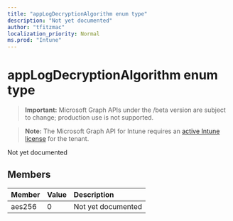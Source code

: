 ```yaml
---
title: "appLogDecryptionAlgorithm enum type"
description: "Not yet documented"
author: "tfitzmac"
localization_priority: Normal
ms.prod: "Intune"
---
```


# appLogDecryptionAlgorithm enum type

> **Important:** Microsoft Graph APIs under the /beta version are subject to change; production use is not supported.

> **Note:** The Microsoft Graph API for Intune requires an [active Intune license](https://go.microsoft.com/fwlink/?linkid=839381) for the tenant.

Not yet documented

## Members
|Member|Value|Description|
|:---|:---|:---|
|aes256|0|Not yet documented|




